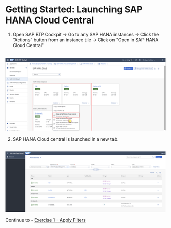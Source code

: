 # Getting Started: Launching SAP HANA Cloud Central

1. Open SAP BTP Cockpit -> Go to any SAP HANA instances -> Click the “Actions” button from an instance tile -> Click on "Open in SAP HANA Cloud Central"

<br>![](/exercises/ex0/images/001_new.png)


2. SAP HANA Cloud central is launched in a new tab.

<br>![](/exercises/ex0/images/003.png)


Continue to - [Exercise 1 - Apply Filters](../ex1/README.md)
